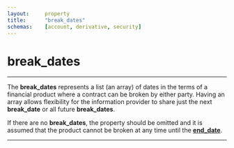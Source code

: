 ```yaml
---
layout:     property
title:      "break_dates"
schemas:    [account, derivative, security]
---
```


# break_dates

---

The **break_dates** represents a list (an array) of dates in the terms of a financial product where a contract can be broken by either party. Having an array allows flexibility for the information provider to share just the next **break_date** or all future **break_dates**.

If there are no **break_dates**, the property should be omitted and it is assumed that the product cannot be broken at any time until the [**end_date**][end].

---

[end]: https://github.com/suadelabs/fire/blob/master/documentation/properties/end_date.md
